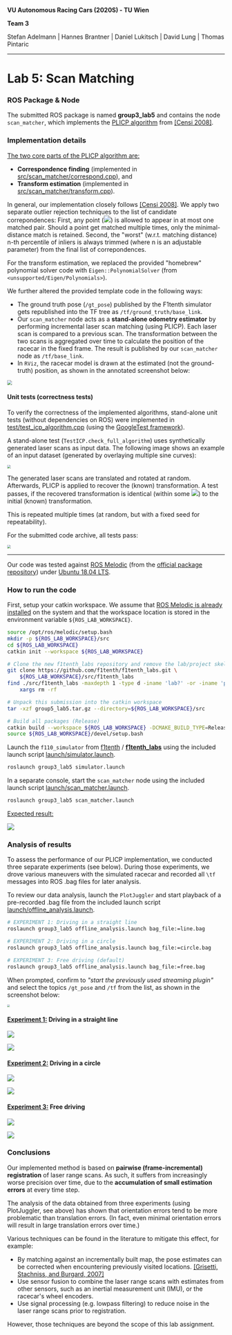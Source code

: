 **VU Autonomous Racing Cars (2020S) - TU Wien**

**Team 3**

Stefan Adelmann | Hannes  Brantner | Daniel Lukitsch | David Lung | Thomas Pintaric

------

# Lab 5: Scan Matching

### ROS Package & Node

The submitted ROS package is named **group3_lab5** and contains the node `scan_matcher`, which  implements the [PLICP algorithm](https://censi.science/research/robot-perception/plicp/) from [[Censi 2008]](http://dx.doi.org/10.1109/ROBOT.2008.4543181).

### Implementation details

<u>The two core parts of the PLICP algorithm are:</u>

- **Correspondence finding** (implemented in [src/scan_matcher/correspond.cpp](src/scan_matcher/correspond.cpp)), and
- **Transform estimation** (implemented in [src/scan_matcher/transform.cpp](src/scan_matcher/transform.cpp)).

In general, our implementation closely follows [[Censi 2008]](http://dx.doi.org/10.1109/ROBOT.2008.4543181). We apply two separate outlier rejection techniques to the list of candidate correpondences: First, any point (<img src="https://render.githubusercontent.com/render/math?math=p_{i}^{\omega}, p_{j}">) is allowed to appear in at most one matched pair. Should a point get matched multiple times, only the minimal-distance match is retained. Second, the "worst" (w.r.t. matching distance) n-th percentile of inliers is always trimmed (where n is an adjustable parameter) from the final list of correpondences.

For the transform estimation, we replaced the provided "homebrew" polynomial solver code with `Eigen::PolynomialSolver` (from `<unsupported/Eigen/Polynomials>`).

We further altered the provided template code in the following ways:

- The ground truth pose (`/gt_pose`) published by the F1tenth simulator gets republished into the TF tree as `/tf/ground_truth/base_link`.
- Our `scan_matcher` node acts as a **stand-alone odometry estimator** by performing incremental laser scan matching (using PLICP). Each laser scan is compared to a previous scan. The transformation  between the two scans is aggregated over time to calculate the position of the racecar in the fixed frame. The result is published by our `scan_matcher` node as `/tf/base_link`.
- In `RViz`, the racecar model is drawn at the estimated (not the ground-truth) position, as shown in the annotated screenshot below:

<img src="media/labeled_screenshot.svg" style="zoom: 67%;" />



#### Unit tests (correctness tests)

To verify the correctness of the implemented algorithms, stand-alone unit tests (without dependencies on ROS) were implemented in [test/test_icp_algorithm.cpp](test/test_icp_algorithm.cpp) (using the [GoogleTest framework](https://github.com/google/googletest)).

A stand-alone test (`TestICP.check_full_algorithm`) uses synthetically generated laser scans as input data. The following image shows an example of an input dataset (generated by overlaying multiple sine curves):

<img src="test/fake_laser_scan_example.png" style="zoom:50%;" />

The generated laser scans are translated and rotated at random. Afterwards, PLICP is applied to recover the (known) transformation. A test passes, if the recovered transformation is identical (within some <img src="https://render.githubusercontent.com/render/math?math=\epsilon = 10^{-4}">) to the initial (known) transformation.

This is repeated multiple times (at random, but with a fixed seed for repeatability).

For the submitted code archive, all tests pass:

<img src="media/test_results.png" style="zoom:50%;" />

------

Our code was tested against [ROS Melodic](http://wiki.ros.org/melodic) (from the [official package repository](http://wiki.ros.org/melodic/Installation/Ubuntu)) under [Ubuntu 18.04 LTS](http://releases.ubuntu.com/18.04.4/).

### How to run the code

First, setup your catkin workspace. We assume that [ROS Melodic is already installed](http://wiki.ros.org/melodic/Installation/Ubuntu) on the system and that the workspace location is stored in the environment variable `${ROS_LAB_WORKSPACE}`.

```bash
source /opt/ros/melodic/setup.bash
mkdir -p ${ROS_LAB_WORKSPACE}/src
cd ${ROS_LAB_WORKSPACE}
catkin init --workspace ${ROS_LAB_WORKSPACE}

# Clone the new f1tenth_labs repository and remove the lab/project skeletons
git clone https://github.com/f1tenth/f1tenth_labs.git \
	${ROS_LAB_WORKSPACE}/src/f1tenth_labs
find ./src/f1tenth_labs -maxdepth 1 -type d -iname 'lab?' -or -iname 'project' | \
	xargs rm -rf	

# Unpack this submission into the catkin workspace
tar -xzf group5_lab5.tar.gz --directory=${ROS_LAB_WORKSPACE}/src

# Build all packages (Release)
catkin build --workspace ${ROS_LAB_WORKSPACE} -DCMAKE_BUILD_TYPE=Release
source ${ROS_LAB_WORKSPACE}/devel/setup.bash
```

Launch the `f110_simulator` from [f1tenth](https://github.com/f1tenth) / **[f1tenth_labs](https://github.com/f1tenth/f1tenth_labs)** using the included launch script [launch/simulator.launch](launch/simulator.launch).

```bash
roslaunch group3_lab5 simulator.launch
```

In a separate console, start the `scan_matcher` node using the included launch script [launch/scan_matcher.launch](launch/scan_matcher.launch).

```bash
roslaunch group3_lab5 scan_matcher.launch
```

<u>Expected result:</u>

![](media/rviz_screenshot.png)

### Analysis of results

To assess the performance of our PLICP implementation, we conducted three separate experiments (see below). During those experiments, we drove various maneuvers with the simulated racecar and recorded all `\tf` messages into ROS .bag files for later analysis.

To review our data analysis, launch the `PlotJuggler` and start playback of a pre-recorded .bag file from the included launch script [launch/offline_analysis.launch](launch/offline_analysis.launch).

```bash
# EXPERIMENT 1: Driving in a straight line
roslaunch group3_lab5 offline_analysis.launch bag_file:=line.bag

# EXPERIMENT 2: Driving in a circle
roslaunch group3_lab5 offline_analysis.launch bag_file:=circle.bag

# EXPERIMENT 3: Free driving (default)
roslaunch group3_lab5 offline_analysis.launch bag_file:=free.bag
```

When prompted, confirm to *"start the previously used streaming plugin"* and select the topics `/gt_pose` and `/tf` from the list, as shown in the screenshot below:

<img src="media/plotjuggler_prompt.png" style="zoom: 40%;" />



#### <u>Experiment 1:</u> Driving in a straight line

![](media/video_line.gif)

![](media/plot_line.png)

#### <u>Experiment 2:</u> Driving in a circle

![](media/video_circle.gif)

![](media/plot_circle.png)

#### <u>Experiment 3:</u> Free driving

![](media/video_free.gif)

![](media/plot_free.png)

### Conclusions

Our implemented method is based on **pairwise (frame-incremental) registration** of laser range scans. As such, it suffers from increasingly worse precision over time, due to the **accumulation of small estimation errors** at every time step.

The analysis of the data obtained from three experiments (using PlotJuggler, see above) has shown that orientation errors tend to be more problematic than translation errors. (In fact, even minimal orientation errors will result in large translation errors over time.)

Various techniques can be found in the literature to mitigate this effect, for example:

- By matching against an incrementally built map, the pose estimates can be corrected when encountering previously visited locations. [[Grisetti, Stachniss, and Burgard, 2007]](https://openslam-org.github.io/gmapping.html)
- Use sensor fusion to combine the laser range scans with estimates from other sensors, such as an inertial measurement unit (IMU), or the racecar's wheel encoders.
- Use signal processing (e.g. lowpass filtering) to reduce noise in the laser range scans prior to registration.

However, those techniques are beyond the scope of this lab assignment.